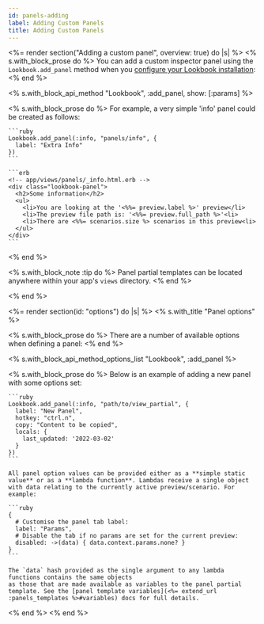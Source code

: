 ```yaml
---
id: panels-adding
label: Adding Custom Panels
title: Adding Custom Panels
---
```


<%= render section("Adding a custom panel", overview: true) do |s| %>
  <% s.with_block_prose do %>
    You can add a custom inspector panel using the `Lookbook.add_panel` method
    when you [configure your Lookbook installation](<%= guide_url :configuration %>):
  <% end %>

  <% s.with_block_api_method "Lookbook", :add_panel, show: [:params] %>

  <% s.with_block_prose do %>
    For example, a very simple 'info' panel could be created as follows:

    ```ruby
    Lookbook.add_panel(:info, "panels/info", {
      label: "Extra Info"
    })
    ```

    ```erb
    <!-- app/views/panels/_info.html.erb -->
    <div class="lookbook-panel">
      <h2>Some information</h2>
      <ul>
        <li>You are looking at the '<%%= preview.label %>' preview</li>
        <li>The preview file path is: '<%%= preview.full_path %>'<li>
        <li>There are <%%= scenarios.size %> scenarios in this preview<li>
      </ul>
    </div>
    ```
  <% end %>

  <% s.with_block_note :tip do %>
    Panel partial templates can be located anywhere within your app's `views` directory.
  <% end %>
  
<% end %>

<%= render section(id: "options") do |s| %>
  <% s.with_title "Panel options" %>

  <% s.with_block_prose do %>
    There are a number of available options when defining a panel:
  <% end %>

  <% s.with_block_api_method_options_list "Lookbook", :add_panel %>

  <% s.with_block_prose do %>
    Below is an example of adding a new panel with some options set:

    ```ruby
    Lookbook.add_panel(:info, "path/to/view_partial", {
      label: "New Panel",
      hotkey: "ctrl.n",
      copy: "Content to be copied",
      locals: {
        last_updated: '2022-03-02'
      }
    })
    ```

    All panel option values can be provided either as a **simple static value** or as a **lambda function**. Lambdas receive a single object with data relating to the currently active preview/scenario. For example:

    ```ruby
    {
      # Customise the panel tab label:
      label: "Params",
      # Disable the tab if no params are set for the current preview:
      disabled: ->(data) { data.context.params.none? }
    }
    ```

    The `data` hash provided as the single argument to any lambda functions contains the same objects
    as those that are made available as variables to the panel partial template. See the [panel template variables](<%= extend_url :panels_templates %>#variables) docs for full details.

  <% end %>
<% end %>
